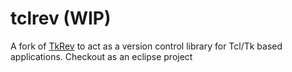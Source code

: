 # tclrev (WIP)

A fork of [TkRev](https://tkcvs.sourceforge.io/ "TkRev") to act as a version control library for Tcl/Tk based applications. Checkout as an eclipse project
